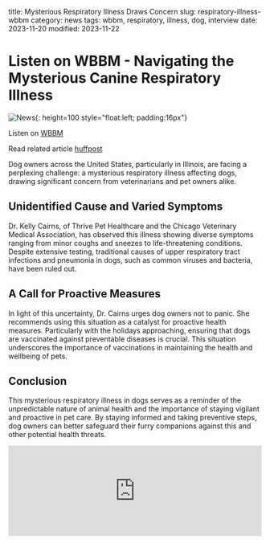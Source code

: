 title: Mysterious Respiratory Illness Draws Concern
slug: respiratory-illness-wbbm
category: news
tags: wbbm, respiratory, illness, dog, interview
date: 2023-11-20
modified: 2023-11-22

# Listen on WBBM - Navigating the Mysterious Canine Respiratory Illness

![News]({static}/images/news.gif){: height=100 style="float:left; padding:16px"}

Listen on [WBBM](https://www.audacy.com/wbbm780/news/local/mysterious-respiratory-illness-among-dogs-draws-concern)

Read related article [huffpost](/respiratory-illness-huffpost.html)

Dog owners across the United States, particularly in Illinois, are facing a perplexing challenge: a mysterious respiratory illness affecting dogs, drawing significant concern from veterinarians and pet owners alike.

## Unidentified Cause and Varied Symptoms

Dr. Kelly Cairns, of Thrive Pet Healthcare and the Chicago Veterinary Medical Association, has observed this illness showing diverse symptoms ranging from minor coughs and sneezes to life-threatening conditions. Despite extensive testing, traditional causes of upper respiratory tract infections and pneumonia in dogs, such as common viruses and bacteria, have been ruled out.

## A Call for Proactive Measures

In light of this uncertainty, Dr. Cairns urges dog owners not to panic. She recommends using this situation as a catalyst for proactive health measures. Particularly with the holidays approaching, ensuring that dogs are vaccinated against preventable diseases is crucial. This situation underscores the importance of vaccinations in maintaining the health and wellbeing of pets.

## Conclusion

This mysterious respiratory illness in dogs serves as a reminder of the unpredictable nature of animal health and the importance of staying vigilant and proactive in pet care. By staying informed and taking preventive steps, dog owners can better safeguard their furry companions against this and other potential health threats.

<iframe src="https://omny.fm/shows/wbbmam-on-demand/mysterious-dog-illness-draws-concern/embed" width="100%" height="180" allow="autoplay; clipboard-write" frameborder="0" title="Mysterious dog illness draws concern"></iframe>
